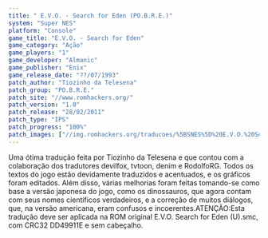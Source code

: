 ```yaml
---
title: " E.V.O. - Search for Eden (PO.B.R.E.)"
system: "Super NES"
platform: "Console"
game_title: "E.V.O. - Search for Eden"
game_category: "Ação"
game_players: "1"
game_developer: "Almanic"
game_publisher: "Enix"
game_release_date: "??/07/1993"
patch_author: "Tiozinho da Telesena"
patch_group: "PO.B.R.E."
patch_site: "//www.romhackers.org/"
patch_version: "1.0"
patch_release: "28/02/2011"
patch_type: "IPS"
patch_progress: "100%"
patch_images: ["//img.romhackers.org/traducoes/%5BSNES%5D%20E.V.O.%20Search%20for%20Eden%20-%20POBRE%20-%201.png","//img.romhackers.org/traducoes/%5BSNES%5D%20E.V.O.%20Search%20for%20Eden%20-%20POBRE%20-%202.png","//img.romhackers.org/traducoes/%5BSNES%5D%20E.V.O.%20Search%20for%20Eden%20-%20POBRE%20-%203.png"]
---
```

Uma ótima tradução feita por Tiozinho da Telesena e que contou com a colaboração dos tradutores devilfox, tvtoon, denim e RodolfoRG. Todos os textos do jogo estão devidamente traduzidos e acentuados, e os gráficos foram editados. Além disso, várias melhorias foram feitas tomando-se como base a versão japonesa do jogo, como os dinossauros, que agora contam com seus nomes científicos verdadeiros, e a correção de muitos diálogos, que, na versão americana, eram confusos e incoerentes.ATENÇÃO:Esta tradução deve ser aplicada na ROM original E.V.O. Search for Eden (U).smc, com CRC32 DD49911E e sem cabeçalho.